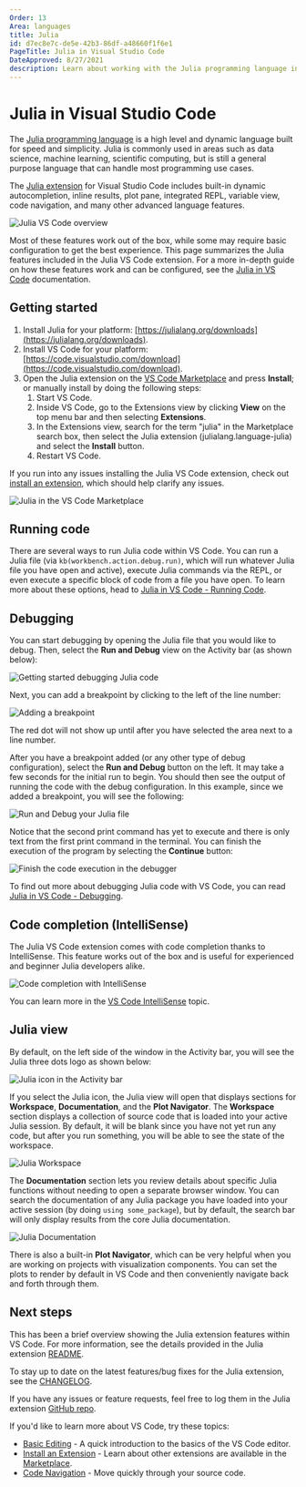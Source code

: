 ```yaml
---
Order: 13
Area: languages
title: Julia
id: d7ec8e7c-de5e-42b3-86df-a48660f1f6e1
PageTitle: Julia in Visual Studio Code
DateApproved: 8/27/2021
description: Learn about working with the Julia programming language in Visual Studio Code.
---
```


# Julia in Visual Studio Code

The [Julia programming language](https://julialang.org) is a high level and dynamic language built for speed and simplicity. Julia is commonly used in areas such as data science, machine learning, scientific computing, but is still a general purpose language that can handle most programming use cases.

The [Julia extension](https://marketplace.visualstudio.com/items?itemName=julialang.language-julia) for Visual Studio Code includes built-in dynamic autocompletion, inline results, plot pane, integrated REPL, variable view, code navigation, and many other advanced language features.

![Julia VS Code overview](images/julia/overview.png)

Most of these features work out of the box, while some may require basic configuration to get the best experience. This page summarizes the Julia features included in the Julia VS Code extension. For a more in-depth guide on how these features work and can be configured, see the [Julia in VS Code](https://www.julia-vscode.org/docs/stable/) documentation.

## Getting started

1. Install Julia for your platform: [https://julialang.org/downloads](https://julialang.org/downloads).
2. Install VS Code for your platform: [https://code.visualstudio.com/download](https://code.visualstudio.com/download).
3. Open the Julia extension on the [VS Code Marketplace](https://marketplace.visualstudio.com/items?itemName=julialang.language-julia) and press **Install**; or manually install by doing the following steps:
   1. Start VS Code.
   2. Inside VS Code, go to the Extensions view by clicking **View** on the top menu bar and then selecting **Extensions**.
   3. In the Extensions view, search for the term "julia" in the Marketplace search box, then select the Julia extension (julialang.language-julia) and select the **Install** button.
   4. Restart VS Code.

If you run into any issues installing the Julia VS Code extension, check out [install an extension](/docs/editor/extension-marketplace.md#install-an-extension), which should help clarify any issues.

![Julia in the VS Code Marketplace](images/julia/julia-extension-marketplace.png)

## Running code

There are several ways to run Julia code within VS Code. You can run a Julia file (via `kb(workbench.action.debug.run)`, which will run whatever Julia file you have open and active), execute Julia commands via the REPL, or even execute a specific block of code from a file you have open. To learn more about these options, head to [Julia in VS Code - Running Code](https://www.julia-vscode.org/docs/stable/userguide/runningcode/).

## Debugging

You can start debugging by opening the Julia file that you would like to debug. Then, select the **Run and Debug** view on the Activity bar (as shown below):

![Getting started debugging Julia code](images/julia/debug1.png)

Next, you can add a breakpoint by clicking to the left of the line number:

![Adding a breakpoint](images/julia/debug2.png)

The red dot will not show up until after you have selected the area next to a line number.

After you have a breakpoint added (or any other type of debug configuration), select the **Run and Debug** button on the left. It may take a few seconds for the initial run to begin. You should then see the output of running the code with the debug configuration. In this example, since we added a breakpoint, you will see the following:

![Run and Debug your Julia file](images/julia/debug3.png)

Notice that the second print command has yet to execute and there is only text from the first print command in the terminal. You can finish the execution of the program by selecting the **Continue** button:

![Finish the code execution in the debugger](images/julia/debug4.png)

To find out more about debugging Julia code with VS Code, you can read [Julia in VS Code - Debugging](https://www.julia-vscode.org/docs/stable/userguide/debugging/).

## Code completion (IntelliSense)

The Julia VS Code extension comes with code completion thanks to IntelliSense. This feature works out of the box and is useful for experienced and beginner Julia developers alike.

![Code completion with IntelliSense](images/julia/code-completion.gif)

You can learn more in the [VS Code IntelliSense](/docs/editor/intellisense.md) topic.

## Julia view

By default, on the left side of the window in the Activity bar, you will see the Julia three dots logo as shown below:

![Julia icon in the Activity bar](images/julia/julia-tab1.png)

If you select the Julia icon, the Julia view will open that displays sections for **Workspace**, **Documentation**, and the **Plot Navigator**. The **Workspace** section displays a collection of source code that is loaded into your active Julia session. By default, it will be blank since you have not yet run any code, but after you run something, you will be able to see the state of the workspace.

![Julia Workspace](images/julia/julia-tab2.png)

The **Documentation** section lets you review details about specific Julia functions without needing to open a separate browser window. You can search the documentation of any Julia package you have loaded into your active session (by doing `using some_package`), but by default, the search bar will only display results from the core Julia documentation.

![Julia Documentation](images/julia/julia-tab3.png)

There is also a built-in **Plot Navigator**, which can be very helpful when you are working on projects with visualization components. You can set the plots to render by default in VS Code and then conveniently navigate back and forth through them.

## Next steps

This has been a brief overview showing the Julia extension features within VS Code. For more information, see the details provided in the Julia extension [README](https://github.com/julia-vscode/julia-vscode#julia).

To stay up to date on the latest features/bug fixes for the Julia extension, see the [CHANGELOG](https://github.com/julia-vscode/julia-vscode/blob/master/CHANGELOG.md).

If you have any issues or feature requests, feel free to log them in the Julia extension [GitHub repo](https://github.com/julia-vscode/julia-vscode/issues).

If you'd like to learn more about VS Code, try these topics:

- [Basic Editing](/docs/editor/codebasics.md) - A quick introduction to the basics of the VS Code editor.
- [Install an Extension](/docs/editor/extension-marketplace.md) - Learn about other extensions are available in the [Marketplace](https://marketplace.visualstudio.com/vscode).
- [Code Navigation](/docs/editor/editingevolved.md) - Move quickly through your source code.
